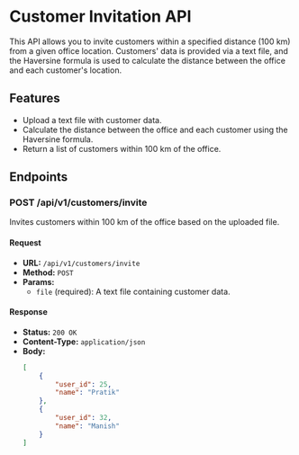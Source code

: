 # Customer Invitation API

This API allows you to invite customers within a specified distance (100 km) from a given office location. Customers' data is provided via a text file, and the Haversine formula is used to calculate the distance between the office and each customer's location.

## Features

- Upload a text file with customer data.
- Calculate the distance between the office and each customer using the Haversine formula.
- Return a list of customers within 100 km of the office.

## Endpoints

### POST /api/v1/customers/invite

Invites customers within 100 km of the office based on the uploaded file.

#### Request

- **URL:** `/api/v1/customers/invite`
- **Method:** `POST`
- **Params:**
  - `file` (required): A text file containing customer data.

#### Response

- **Status:** `200 OK`
- **Content-Type:** `application/json`
- **Body:**
  ```json
  [
      {
          "user_id": 25,
          "name": "Pratik"
      },
      {
          "user_id": 32,
          "name": "Manish"
      }
  ]

